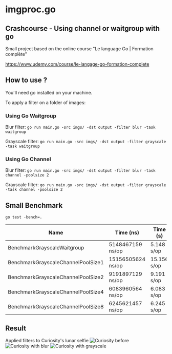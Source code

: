 # imgproc.go
## Crashcourse - Using channel or waitgroup with go
Small project based on the online course "Le language Go | Formation complète"

https://www.udemy.com/course/le-langage-go-formation-complete

## How to use ?
You'll need go installed on your machine.

To apply a filter on a folder of images:


### Using Go Waitgroup

Blur filter: ```go run main.go -src imgs/ -dst output -filter blur -task waitgroup```

Grayscale filter: ```go run main.go -src imgs/ -dst output -filter grayscale -task waitgroup```

### Using Go Channel

Blur filter: ```go run main.go -src imgs/ -dst output -filter blur -task channel -poolsize 2```

Grayscale filter: ```go run main.go -src imgs/ -dst output -filter grayscale -task channel -poolsize 2```

## Small Benchmark

```go test -bench=.```

|Name   | Time (ns)  | Time (s)  |
|---|---|---|
|BenchmarkGrayscaleWaitgroup  | 5148467159 ns/op | 5.148 s/op  |
|BenchmarkGrayscaleChannelPoolSize1   | 15156505624 ns/op  | 15.156 s/op  |
|BenchmarkGrayscaleChannelPoolSize2   | 9191897129 ns/op  | 9.191 s/op  |
|BenchmarkGrayscaleChannelPoolSize4   | 6083960564 ns/op  | 6.083 s/op  |
|BenchmarkGrayscaleChannelPoolSize8   | 6245621457 ns/op  | 6.245 s/op  |


## Result
Applied filters to Curiosity's lunar selfie
![Curiosity before](https://github.com/DPICART/imgproc.go/raw/master/imgs/curiosity_selfie.jpeg)
![Curiosity with blur](https://github.com/DPICART/imgproc.go/raw/master/output/blur/curiosity_selfie.jpeg)
![Curiosity with grayscale](https://github.com/DPICART/imgproc.go/raw/master/output/grayscale/curiosity_selfie.jpeg)
